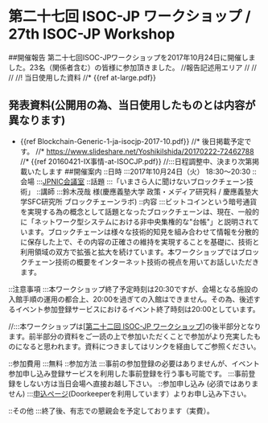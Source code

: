 # 第二十七回 ISOC-JP ワークショップ / 27th ISOC-JP Workshop
##開催報告
第二十七回ISOC-JPワークショップを2017年10月24日に開催しました。23名（関係者含む）の皆様に参加頂きました。
//報告記述用エリア
//
//
//
//! 当日使用した資料
//* {{ref at-large.pdf}}
## 発表資料(公開用の為、当日使用したものとは内容が異なります)
*  {{ref Blockchain-Generic-1-ja-isocjp-2017-10.pdf}}
//* 後日掲載予定です。
//* https://www.slideshare.net/YoshikiIshida/20170222-72462788
//* {{ref 20160421-IX事情-at-ISOCJP.pdf}}
//:::日程調整中、決まり次第掲載いたします
##開催案内
::日時
:::2017年10月24日（火） 18:30〜20:30
::会場
:::[JPNIC会議室](https://www.nic.ad.jp/ja/profile/map.html)
::話題
:::「いまさら人に聞けないブロックチェーン技術」
::講師
:::鈴木茂哉 様(慶應義塾大学 政策・メディア研究科 / 慶應義塾大学SFC研究所 ブロックチェーンラボ)
::内容
:::ビットコインという暗号通貨を実現する為の概念として話題となったブロックチェーンは、現在、一般的に「ネットワーク型システムにおける非中央集権的な"台帳"」と説明されています。ブロックチェーンは様々な技術的知見を組み合わせて情報を分散的に保存した上で、その内容の正確さの維持を実現することを基礎に、技術と利用領域の双方で拡張と拡大を続けています。本ワークショップではブロックチェーン技術の概要をインターネット技術の視点を用いてお話しいただきます。


::注意事項
:::本ワークショップ終了予定時刻は20:30ですが、会場となる施設の入館手順の運用の都合上、20:00を過ぎての入館はできません。その為、後述するイベント参加登録サービスにおけるイベント終了時刻は20:00としています。

//:::本ワークショップは[[第二十二回 ISOC-JP ワークショップ](22nd_ISOC_JP_Workshop)]の後半部分となります。前半部分の資料をご一読の上で参加いただくことで参加がより充実したものになると思われます。資料につきましてはリンクを経由してご参照ください。

::参加費用
:::無料
::参加方法
:::事前の参加登録の必要はありませんが、イベント参加申し込み登録サービスを利用した事前登録を行う事も可能です。
:::事前登録をしない方は当日会場へ直接お越し下さい。
::参加申し込み (必須ではありません)
:::[申込ページ](https://isocjp.doorkeeper.jp/events/65703)(Doorkeeperを利用しています）よりお申し込み下さい。

::その他
:::終了後、有志での懇親会を予定しております（実費）。
